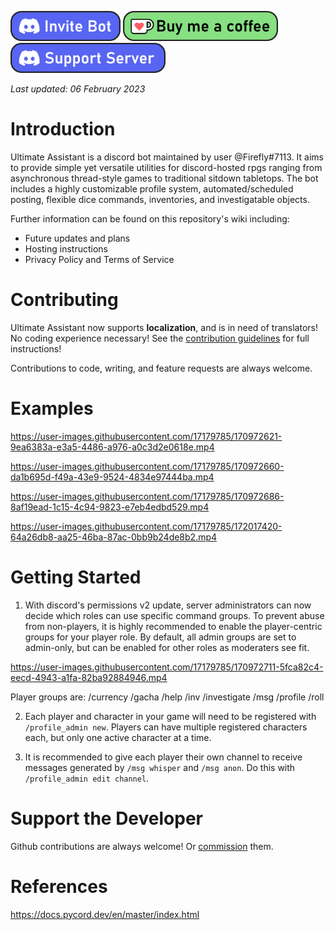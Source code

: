 <a href='https://discord.com/api/oauth2/authorize?client_id=517165856933937153&permissions=275146411008&scope=bot+applications.commands' target='_blank'><img style='border:0px;height:48px;' src='./images/badge-invite.png' border='0' alt='Buy Me a Coffee at ko-fi.com' /></a>
<a href='https://ko-fi.com/X8X4C9DD1' target='_blank'><img style='border:0px;height:48px;' src='./images/badge-donation.png' border='0' alt='Invite to your server' /></a>
<a href='https://discord.gg/VZYKBptWFJ' target='_blank'><img style='border:0px;height:48px;' src='./images/badge-server.png' border='0' alt='Support server' /></a>

*Last updated: 06 February 2023*

# Introduction
Ultimate Assistant is a discord bot maintained by user @Firefly#7113. It aims to provide simple yet versatile utilities for discord-hosted rpgs ranging from asynchronous thread-style games to traditional sitdown tabletops. The bot includes a highly customizable profile system, automated/scheduled posting, flexible dice commands, inventories, and investigatable objects. 

Further information can be found on this repository's wiki including:
* Future updates and plans
* Hosting instructions
* Privacy Policy and Terms of Service

# Contributing
Ultimate Assistant now supports **localization**, and is in need of translators! No coding experience necessary! See the [contribution guidelines](./CONTRIBUTING.md) for full instructions!

Contributions to code, writing, and feature requests are always welcome.

# Examples
https://user-images.githubusercontent.com/17179785/170972621-9ea6383a-e3a5-4486-a976-a0c3d2e0618e.mp4

https://user-images.githubusercontent.com/17179785/170972660-da1b695d-f49a-43e9-9524-4834e97444ba.mp4

https://user-images.githubusercontent.com/17179785/170972686-8af19ead-1c15-4c94-9823-e7eb4edbd529.mp4

https://user-images.githubusercontent.com/17179785/172017420-64a26db8-aa25-46ba-87ac-0bb9b24de8b2.mp4


# Getting Started
1. With discord's permissions v2 update, server administrators can now decide which roles can use specific command groups. To prevent abuse from non-players, it is highly recommended to enable the player-centric groups for your player role. By default, all admin groups are set to admin-only, but can be enabled for other roles as moderaters see fit.

https://user-images.githubusercontent.com/17179785/170972711-5fca82c4-eecd-4943-a1fa-82ba92884946.mp4

Player groups are: 
/currency
/gacha
/help
/inv
/investigate
/msg
/profile
/roll

2. Each player and character in your game will need to be registered with `/profile_admin new`. Players can have multiple registered characters each, but only one active character at a time.

3. It is recommended to give each player their own channel to receive messages generated by `/msg whisper` and `/msg anon`. Do this with `/profile_admin edit channel`.


# Support the Developer
Github contributions are always welcome! Or [commission](https://docs.google.com/document/d/1kM7qFBWqGsHktgrQHdCSf0HYJCfrTAa9MVsGPE8xF6A/edit?usp=sharing) them.

# References
https://docs.pycord.dev/en/master/index.html
